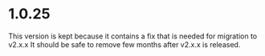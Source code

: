 # 1.0.25

This version is kept because it contains a fix that is needed for migration to v2.x.x
It should be safe to remove few months after v2.x.x is released.
